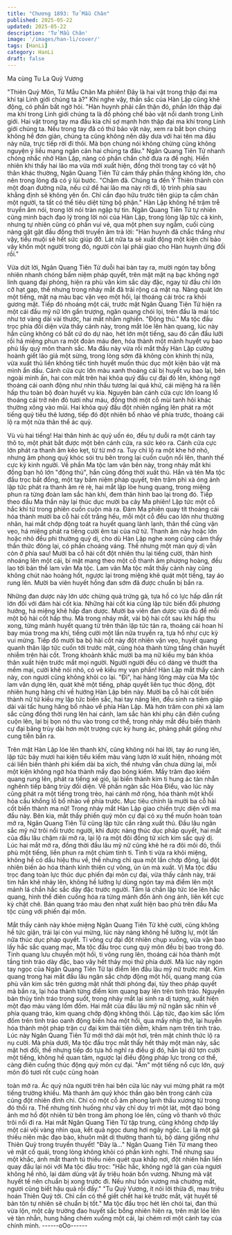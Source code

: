 ```yaml
---
title: "Chương 1893: Tử Mẫu Chân"
published: 2025-05-22
updated: 2025-05-22
description: 'Tử Mẫu Chân'
image: '/images/han-li/cover/'
tags: [HanLi]
category: HanLi
draft: false
---
```


Ma cùng Tu La Quỷ Vương

"Thiên Quỷ Môn, Tử Mẫu Chân Ma phiên! Đây là hai vật trong
thập đại ma khí tại Linh giới chúng ta à?" Khi nghe vậy, thần sắc
của Hàn Lập cũng khẽ động, có phần bất ngờ hỏi.
"Hàn huynh phải cẩn thận đó, phần lớn thập đại ma khí trong Linh
giới chúng ta là đồ phỏng chế bảo vật nổi danh trong Linh giới.
Hai vật trong tay ma đầu kia chỉ sợ mạnh hơn thập đại ma khí
trong Linh giới chúng ta. Nếu trong tay đã có thứ bảo vật này, xem
ra bắt bọn chúng không hề đơn giản, chúng ta cũng không nên
dây dưa với hai tên ma đầu này nữa, trực tiếp rời đi thôi. Mà bọn
chúng nói không chừng cũng không nguyện ý liều mạng ngăn cản
hai chúng ta đâu." Ngân Quang Tiên Tử nhanh chóng nhắc nhở
Hàn Lập, nàng có phần chần chờ đưa ra đề nghị.
Hiển nhiên khi thấy hai lão ma vừa mới xuất hiện, đồng thời trong
tay có vật hộ thân khác thường, Ngân Quang Tiên Tử cảm thấy
phần thắng không lớn, cho nên trong lòng đã có ý lùi bước.
"Chậm đã. Chúng ta đến Ỷ Thiên thành còn một đoạn đường nữa,
nếu cứ để hai lão ma này rời đi, lộ trình phía sau khẳng định sẽ
không yên ổn. Chỉ cần đạo hữu trước tiên giúp ta cầm chân một
người, ta tất có thể tiêu diệt từng bộ phận." Hàn Lập không hề
trậm trễ truyền âm nói, trong lời nói tràn ngập tự tin.
Ngân Quang Tiên Tử tự nhiên cũng minh bạch đạo lý trong lời nói
của Hàn Lập, trong lòng lập tức cả kinh, nhưng tự nhiên cũng có
phần vui vẻ, qua một phen suy ngẫm, cuối cùng nàng gật gật đầu
đồng thời truyền âm trả lời: "Hàn huynh đã chắc thắng như vậy,
tiểu muội sẽ hết sức giúp đỡ. Lát nữa ta sẽ xuất động một kiện chí
bảo vây khốn một người trong đó, người còn lại phải giao cho Hàn
huynh ứng đối rồi."

Vừa dứt lời, Ngân Quang Tiên Tử duỗi hai bàn tay ra, mười ngón
tay bỗng nhiên nhanh chóng bấm niệm pháp quyết, trên mặt mặt
nạ bạc không ngờ linh quang đại phóng, hiện ra phù văn kim sắc
dày đặc, ngay từ đầu chỉ lớn cỡ hạt gạp, thế nhưng trong nháy
mắt đã trải rộng cả mặt nạ.
Nàng quát lớn một tiếng, mặt nạ màu bạc vặn vẹo một hồi, lại
thoáng cái tróc ra khỏi gương mặt.
Tiếp đó nhoáng một cái, trước mặt Ngân Quang Tiên Tử hiện ra
một cái đầu mỹ nữ lớn gần trượng, ngân quang chói lọi, trên đầu
là mái tóc như tơ vàng dài vài thước, hai mắt nhắm nghiền.
"Động thủ."
Ma tộc đầu trọc phía đối diện vừa thấy cảnh này, trong mắt lóe lên
hàn quang, lúc này hắn cũng không có bất cứ do dự nào, hét lớn
một tiếng, sau đó cắn đầu lưỡi rồi há miệng phun ra một đoàn
máu đen, hóa thành một mảnh huyết vụ bao phủ lấy quỷ môn
thanh sắc.
Ma đầu này vừa rồi mắt thấy Hàn Lập cường hoành giết lão giả
một sừng, trong lòng sớm đã không còn khinh thị nữa, vừa xuất
thủ liền không tiếc tinh huyết muốn thúc dục một kiện bảo vật mà
mình ẩn dấu.
Cánh cửa cực lớn màu xanh thoáng cái bị huyết vụ bao lại, bên
ngoài minh ấn, hai con mắt trên hai khỏa quỷ đầu cự đại đỏ lên,
không ngờ thoáng cái oanh động như nhìn thấu tương lai quá
khứ, cái miệng há ra liền hấp thu toàn bộ đoàn huyết vụ kia.
Nguyên bản cánh cửa cực lớn loang lổ thoáng cái trở nên đỏ tươi
như máu, đồng thời một cỗ mùi tanh hôi khác thường xông vào
mũi.
Hai khỏa quỷ đầu đột nhiên ngẩng lên phát ra một tiếng quỷ tiếu
thê lương, tiếp đó đột nhiên bổ nhào về phía trước, thoáng cái lộ
ra một nửa thân thể ác quỷ.

Vù vù hai tiếng!
Hai thân hình ác quỷ uốn éo, đều tự duỗi ra một cánh tay thô to,
một phát bắt được một bên cánh cửa, ra sức kéo ra.
Cánh cửa cực lớn phát ra thanh âm kẽo kẹt, từ từ mở ra.
Tuy chỉ lộ ra một khe hở nhỏ, nhưng âm phong quỷ khóc sói tru
bên trong lại cuồn cuộn nổi lên, thanh thế cực kỳ kinh người.
Về phần Ma tộc lam vân bên này, trong nháy mắt khi đồng bạn hô
lớn "động thủ", hắn cũng đồng thời xuất thủ.
Hắn và tên Ma tộc đầu trọc bất đồng, một tay bấm niệm pháp
quyết, trên trăm phi xà óng ánh lập tức phát ra thanh âm rè rè, hai
mắt lập lòe hung quang, trong miệng phun ra từng đoàn lam sắc
hàn khí, đem thân hình bao lại trong đó.
Tiếp theo đầu Ma thần này lại thúc dục mười ba cây Ma phiên!
Lập tức một cỗ hắc khí từ trong phiên cuồn cuộn mà ra. Đám Ma
phiên quay tít thoáng cái hóa thành mười ba cỗ hài cốt trắng hếu,
mỗi một cỗ đều cao lớn như thường nhân, hai mắt chớp động toát
ra huyết quang lành lạnh, thân thể cũng vặn vẹo, há miệng phát
ra tiếng cười êm tai của nữ tử.
Thanh âm này hoặc lớn hoặc nhỏ đều phi thường quỷ dị, cho dù
Hàn Lập nghe xong cũng cảm thấy thần thức đông lại, có phần
choáng váng.
Thế nhưng một màn quỷ dị vẫn còn ở phía sau!
Mười ba cỗ hài cốt đột nhiên thu lại tiếng cười, thân hình nhoáng
lên một cái, bí mật mang theo một cỗ thanh âm phượng hoàng,
đều lao tới bản thể lam vân Ma tộc.
Lam vân Ma tộc mắt thấy cảnh này cũng không chút nào hoảng
hốt, ngược lại trong miệng khẽ quát một tiếng, tay áo rung lên.
Mười ba viên huyết hồng đan sớm đã được chuẩn bị bắn ra.

Những đan dược này lớn ước chừng quả trứng gà, tựa hồ có lực
hấp dẫn rất lớn đối với đám hài cốt kia.
Những hài cốt kia cũng lập tức biến đổi phương hướng, há miệng
khẽ hấp đan dược.
Mười ba viên đan dược vừa đủ để mỗi một bộ hài cốt hấp thu.
Mà trong nháy mắt, vài bộ hài cốt sau khi hấp thu xong, từng
mảnh huyết quang từ trên thân lập tức tản ra, thoáng cái hoan hỉ
bay múa trong ma khí, tiếng cười một lần nữa truyền ra, tựa hồ
như cực kỳ vui mừng.
Tiếp đó mười ba bộ hài cốt này đột nhiên vặn vẹo, huyết quang
quanh thân lập tức cuốn tới trước mặt, cũng hóa thành từng tầng
chân huyết nhiễm trên hài cốt.
Trong khoảnh khắc mười ba ma nữ kiều mỵ bán khỏa thân xuất
hiện trước mắt mọi người.
Người người đều có dáng vẻ thướt tha mềm mại, cười khẽ nói
nhỏ, có vẻ kiều mỵ vạn phần!
Hàn Lập mắt thấy cảnh này, con ngươi cũng không khỏi co lại.
"Đi", hai hàng lông mày của Ma tộc lam vân dựng lên, quát khẽ
một tiếng, pháp quyết liên tục thúc động, đột nhiên hung hăng chỉ
về hướng Hàn Lập bên này.
Mười ba cỗ hài cốt biến thành nữ tử kiều mỵ lập tức biến sắc, hai
tay nâng lên, đều sinh ra tiêm giáp dài vài tấc hung hăng bổ nhào
về phía Hàn Lập.
Mà hơn trăm con phi xà lam sắc cũng đồng thời rung lên hai
cánh, lam sắc hàn khí phụ cận điên cuồng cuộn lên, lại bị bọn nó
thu vào trong cơ thể, trong nháy mắt đều biến thành cự đại băng
trùy dài hơn một trượng cực kỳ hung ác, phảng phất giống như
cung tiễn bắn ra.

Trên mặt Hàn Lập lóe lên thanh khí, cũng không nói hai lời, tay áo
rung lên, lập tức bảy mươi hai kiện tiểu kiếm màu vàng lượn lờ
xuất hiện, nhoáng một cái liền biến thành phi kiếm dài ba xích, thế
nhưng vẫn chưa dừng lại, mỗi một kiện không ngờ hóa thành
mấy đạo bóng kiếm. Mấy trăm đạo kiếm quang rung lên, phát ra
tiếng xé gió, lại biến thành kim ti hung ác tàn nhẫn nghênh tiếp
băng trùy đối diện.
Về phần ngân sắc Hỏa Điểu, vào lúc này cũng phát ra một tiếng
trong trẻo, hai cánh mở rộng, hóa thành một khối hỏa cầu khổng
lồ bổ nhào về phía trước.
Mục tiêu chính là mười ba cỗ hài cốt biến thành ma nữ!
Trong nháy mắt Hàn Lập giao chiến trực diện với ma đầu này.
Bên kia, mắt thấy phiến quỷ môn cự đại có xu thế muốn hoàn
toàn mở ra, Ngân Quang Tiên Tử cũng lập tức cắn răng xuất thủ.
Đầu lâu ngân sắc mỹ nữ trôi nổi trước người, khi được nàng thúc
dục pháp quyết, hai mắt của đầu lâu chậm rãi mở ra, lại lộ ra một
đôi đồng tử xích kim sắc quỷ dị.
Lúc hai mắt mở ra, đồng thời đầu lâu mỹ nữ cũng khẽ hé ra đôi
môi đỏ, thổi phù một tiếng, liền phun ra một chùm tinh ti.
Tinh ti vừa ra khỏi miệng, không hề có dấu hiệu thu về, thế nhưng
chỉ qua một lần chớp động, lại đột nhiên biến ảo hóa thành kình
thiên cự võng, ùn ùn mà xuất.
Vị Ma tộc đầu trọc đang toàn lực thúc dục phiến đại môn cự đại,
vừa thấy cảnh này, trái tim hắn khẽ nhảy lên, không hề lưỡng lự
dùng ngón tay mà điểm lên một mảnh lá chắn hắc sắc dày đặc
trước người.
Tấm lá chắn lập tức lóe lên hắc quang, hình thể điên cuồng hóa
ra từng mảnh đốn ảnh óng ánh, liên kết cực kỳ chặt chẽ.
Bán quang tráo màu đen nhạt xuất hiện bao phủ trên đầu Ma tộc
cùng với phiến đại môn.

Mắt thấy cảnh này khóe miệng Ngân Quang Tiên Tử khẽ cười,
cũng không hề tức giận, trái lại còn vui mừng, lúc này nàng không
hề lưỡng lự, một lần nữa thúc dục pháp quyết.
Ti võng cự đại đột nhiên chụp xuống, vừa vặn bao lấy hắc sắc
quang mạc, Ma tộc đầu trọc cung quỷ môn đều bị bao trong đó.
Tinh quang lưu chuyển một hồi, ti võng rung lên, thoáng cái hóa
thành một tầng tinh tráo dày đặc, bao vây hết thảy mọi thứ phía
dưới.
Mà lúc này ngón tay ngọc của Ngân Quang Tiên Tử lại điểm lên
đầu lâu mỹ nữ trước mặt.
Kim quang trong hai mắt đầu lâu ngân sắc chớp động một hồi,
quang mang của phù văn kim sắc trên gương mặt nhất thời
phóng đại, tùy theo pháp quyết mà bắn ra, lại hóa thành từng
điểm kim quang bay lên trên tinh tráo.
Nguyên bản thủy tinh tráo trong suốt, trong nháy mắt lại sinh ra dị
tượng, xuất hiện một đạo màu vàng lốm đốm.
Hai mắt của đầu lâu mỹ nữ ngân sắc nhìn về phía quang tráo, kim
quang chớp động không thôi.
Lập tức, đạo kim sắc lốm đốm trên tinh tráo oanh động biến hóa
một hồi, qua mấy nhịp thở, lại huyễn hóa thành một pháp trận cự
đại kim thải tiên diễm, khảm nạm trên tinh tráo.
Lúc này Ngân Quang Tiên Tử mới thở dài một hơi, trên mặt chính
thức lộ ra nụ cười.
Mà phía dưới, Ma tộc đầu trọc mắt thấy hết thảy một màn này,
sắc mặt hơi đổi, thế nhưng tiếp đó tựa hồ nghĩ ra điều gì đó, hắn
lại dữ tợn cười một tiếng, không hề quan tâm, ngược lại điều
động pháp lực trong cơ thể, càng điên cuồng thúc động quỷ môn
cự đại.
"Ầm" một tiếng nổ cực lớn, quỷ môn đỏ tươi rốt cuộc cũng hoàn

toàn mở ra.
Ác quỷ nửa người trên hai bên cửa lúc này vui mừng phát ra một
tiếng trường khiếu.
Mà thanh âm quỷ khóc thần gào bên trong cánh cửa cũng đột
nhiên đình chỉ. Chỉ có một cỗ âm phong lạnh thấu xương từ trong
đó thổi ra.
Thế nhưng tình huống như vậy chỉ duy trì một lát, một đạo bóng
ảnh mơ hồ đột nhiên từ bên trong âm phong lóe lên, cũng vô
thanh vô thức trôi nổi đi ra.
Hai mắt Ngân Quang Tiên Tử tập trung, cũng không chớp lấy một
cái vội vàng nhìn qua, kết quả ngọc dung hơi ngây ngốc.
Lại là một gã thiếu niên mặc đạo bào, khuôn mặt dị thường thanh
tú, bộ dáng giống như Thiên Quỷ trong truyền thuyết!
"Đây là..." Ngân Quang Tiên Tử mang theo vẻ mặt cổ quái, trong
lòng không khỏi có phần kinh nghi.
Thế nhưng sau một khắc, ánh mắt thanh tú thiếu niên quét qua
khắp nơi, đột nhiên hắn liền quay đầu lại nói với Ma tộc đầu trọc:
"Hắc hắc, không ngờ lá gan của ngươi không hề nhỏ, lại dám
dùng vật ấy triệu hoán bổn vương. Nhưng mà vật huyết tế nên
chuẩn bị xong trước đi. Nếu như bổn vương mà chướng mắt,
ngươi cũng biết hậu quả rồi đấy."
"Tu Quỷ Vương, ít nói lời thừa đi, mau triệu hoán Thiên Quỷ tới.
Chỉ cần có thể giết chết hai kẻ trước mắt, vật huyết tế bản tôn tự
nhiên sẽ chuẩn bị tốt."
Ma tộc đầu trọc hét lên chói tai, đan thủ vừa lộn, một cây trường
đao huyết sắc bỗng nhiên hiên ra, trên mặt lóe lên vẻ tàn nhẫn,
hung hăng chém xuống một cái, lại chém rơi một cánh tay của
chính mình.
------oOo------
